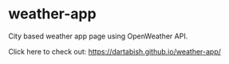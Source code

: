 # weather-app
City based weather app page using OpenWeather API.

Click here to check out: https://dartabish.github.io/weather-app/
